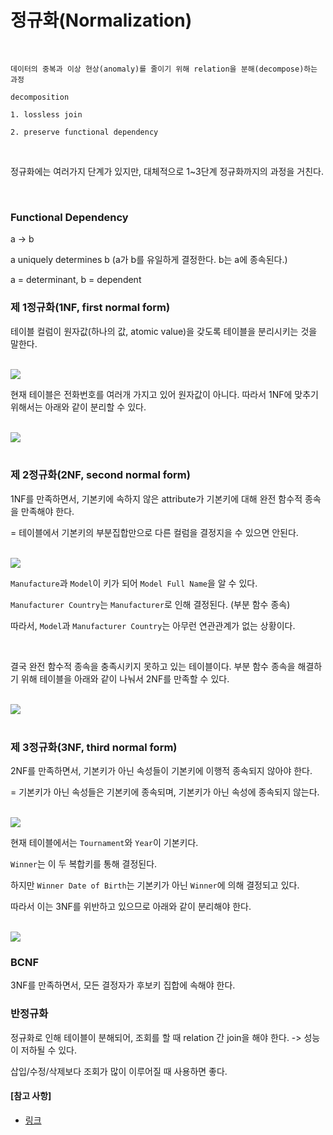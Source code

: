 # 정규화(Normalization)

<br>

```
데이터의 중복과 이상 현상(anomaly)를 줄이기 위해 relation을 분해(decompose)하는 과정

decomposition

1. lossless join

2. preserve functional dependency
```

<br>

정규화에는 여러가지 단계가 있지만, 대체적으로 1~3단계 정규화까지의 과정을 거친다.

<br>

### Functional Dependency

a -> b

a uniquely determines b (a가 b를 유일하게 결정한다. b는 a에 종속된다.)

a = determinant, b = dependent

### 제 1정규화(1NF, first normal form)

테이블 컬럼이 원자값(하나의 값, atomic value)을 갖도록 테이블을 분리시키는 것을 말한다.

<br>

<img src="http://dl.dropbox.com/s/9s8vowdzs3t66uw/%EC%8A%A4%ED%81%AC%EB%A6%B0%EC%83%B7%202018-12-02%2017.50.02.png">

<br>

현재 테이블은 전화번호를 여러개 가지고 있어 원자값이 아니다. 따라서 1NF에 맞추기 위해서는 아래와 같이 분리할 수 있다.

<br>

<img src="http://dl.dropbox.com/s/1rr8ofxuy46i61b/%EC%8A%A4%ED%81%AC%EB%A6%B0%EC%83%B7%202018-12-02%2018.00.52.png">

<br>

<br>

### 제 2정규화(2NF, second normal form)

1NF를 만족하면서, 기본키에 속하지 않은 attribute가 기본키에 대해 완전 함수적 종속을 만족해야 한다.

= 테이블에서 기본키의 부분집합만으로 다른 컬럼을 결정지을 수 있으면 안된다.

<br>

<img src="http://dl.dropbox.com/s/c2xfxdanbuiaw1l/%EC%8A%A4%ED%81%AC%EB%A6%B0%EC%83%B7%202018-12-03%2006.58.17.png">

<br>

`Manufacture`과 `Model`이 키가 되어 `Model Full Name`을 알 수 있다.

`Manufacturer Country`는 `Manufacturer`로 인해 결정된다. (부분 함수 종속)

따라서, `Model`과 `Manufacturer Country`는 아무런 연관관계가 없는 상황이다.

<br>

결국 완전 함수적 종속을 충족시키지 못하고 있는 테이블이다. 부분 함수 종속을 해결하기 위해 테이블을 아래와 같이 나눠서 2NF를 만족할 수 있다.

<br>

<img src="http://dl.dropbox.com/s/x8481598dhnpzeg/%EC%8A%A4%ED%81%AC%EB%A6%B0%EC%83%B7%202018-12-03%2010.58.15.png">

<br>

<br>

### 제 3정규화(3NF, third normal form)

2NF를 만족하면서, 기본키가 아닌 속성들이 기본키에 이행적 종속되지 않아야 한다.

= 기본키가 아닌 속성들은 기본키에 종속되며, 기본키가 아닌 속성에 종속되지 않는다.

<br>

<img src="http://dl.dropbox.com/s/xtfoetv8hg6jn3f/%EC%8A%A4%ED%81%AC%EB%A6%B0%EC%83%B7%202018-12-03%2012.59.46.png">

<br>

현재 테이블에서는 `Tournament`와 `Year`이 기본키다.

`Winner`는 이 두 복합키를 통해 결정된다.

하지만 `Winner Date of Birth`는 기본키가 아닌 `Winner`에 의해 결정되고 있다. 

따라서 이는 3NF를 위반하고 있으므로 아래와 같이 분리해야 한다.

<br>

<img src="http://dl.dropbox.com/s/ks03nkc26nsffin/%EC%8A%A4%ED%81%AC%EB%A6%B0%EC%83%B7%202018-12-04%2014.51.39.png">

<br>

### BCNF

3NF를 만족하면서, 모든 결정자가 후보키 집합에 속해야 한다.

### 반정규화

정규화로 인해 테이블이 분해되어, 조회를 할 때 relation 간 join을 해야 한다. -> 성능이 저하될 수 있다.

삽입/수정/삭제보다 조회가 많이 이루어질 때 사용하면 좋다.

#### [참고 사항]

- [링크](https://wkdtjsgur100.github.io/database-normalization/)
